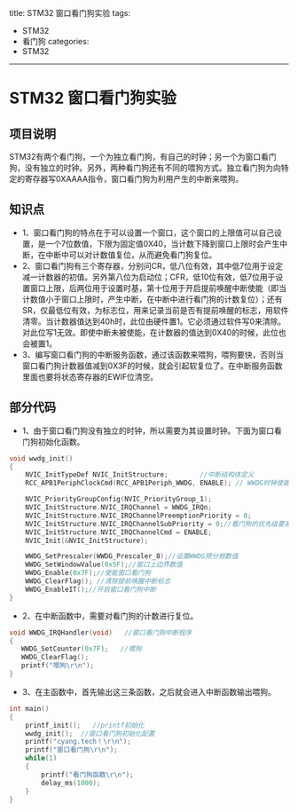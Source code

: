 title: STM32 窗口看门狗实验
tags:
- STM32
- 看门狗
categories:
- STM32
---
# STM32 窗口看门狗实验

## 项目说明
STM32有两个看门狗，一个为独立看门狗，有自己的时钟；另一个为窗口看门狗，没有独立的时钟。另外，两种看门狗还有不同的喂狗方式。独立看门狗为向特定的寄存器写0XAAAA指令，窗口看门狗为利用产生的中断来喂狗。

## 知识点
- 1、窗口看门狗的特点在于可以设置一个窗口，这个窗口的上限值可以自己设置，是一个7位数值，下限为固定值0X40，当计数下降到窗口上限时会产生中断，在中断中可以对计数值复位，从而避免看门狗复位。
- 2、窗口看门狗有三个寄存器，分别问CR，低八位有效，其中低7位用于设定减一计数器的初值。另外第八位为启动位；CFR，低10位有效，低7位用于设置窗口上限，后两位用于设置时基，第十位用于开启提前唤醒中断使能（即当计数值小于窗口上限时，产生中断，在中断中进行看门狗的计数复位）；还有SR，仅最低位有效，为标志位，用来记录当前是否有提前唤醒的标志，用软件清零。当计数器值达到40h时，此位由硬件置1。它必须通过软件写0来清除。对此位写1无效。即使中断未被使能，在计数器的值达到0X40的时候，此位也会被置1。
- 3、编写窗口看门狗的中断服务函数，通过该函数来喂狗，喂狗要快，否则当窗口看门狗计数器值减到0X3F的时候，就会引起软复位了。在中断服务函数里面也要将状态寄存器的EWIF位清空。

## 部分代码
- 1、由于窗口看门狗没有独立的时钟，所以需要为其设置时钟。下面为窗口看门狗初始化函数。
```c
void wwdg_init()
{
	NVIC_InitTypeDef NVIC_InitStructure;		//中断结构体定义
	RCC_APB1PeriphClockCmd(RCC_APB1Periph_WWDG, ENABLE); // WWDG时钟使能

	NVIC_PriorityGroupConfig(NVIC_PriorityGroup_1);
	NVIC_InitStructure.NVIC_IRQChannel = WWDG_IRQn;
	NVIC_InitStructure.NVIC_IRQChannelPreemptionPriority = 0;
	NVIC_InitStructure.NVIC_IRQChannelSubPriority = 0;//看门狗的优先级要高于其他
	NVIC_InitStructure.NVIC_IRQChannelCmd = ENABLE;
	NVIC_Init(&NVIC_InitStructure);

	WWDG_SetPrescaler(WWDG_Prescaler_8);//设置WWDG预分频数值
   	WWDG_SetWindowValue(0x5F);//窗口上边界数值
   	WWDG_Enable(0x7F);//使能窗口看门狗
   	WWDG_ClearFlag(); //清除提前唤醒中断标志
   	WWDG_EnableIT();//开启窗口看门狗中断
}
```

- 2、在中断函数中，需要对看门狗的计数进行复位。
```c
void WWDG_IRQHandler(void)	 //窗口看门狗中断程序
{
   WWDG_SetCounter(0x7F);	//喂狗
   WWDG_ClearFlag();
   printf("喂狗\r\n");
}
```

- 3、在主函数中，首先输出这三条函数，之后就会进入中断函数输出喂狗。
```c
int main()
{
	printf_init();	 //printf初始化
	wwdg_init();  //窗口看门狗初始化配置
	printf("cyang.tech！\r\n");
	printf("窗口看门狗\r\n");
	while(1)
	{
		printf("看门狗函数\r\n");
		delay_ms(1000);
	}
}
```
